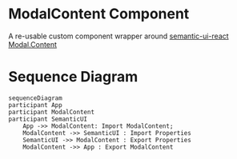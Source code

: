 # ModalContent Component

A re-usable custom component wrapper around [semantic-ui-react Modal.Content](https://react.semantic-ui.com/modules/modal)

# Sequence Diagram

```mermaid
sequenceDiagram
participant App
participant ModalContent
participant SemanticUI
    App ->> ModalContent: Import ModalContent;
    ModalContent ->> SemanticUI : Import Properties
    SemanticUI ->> ModalContent : Export Properties
    ModalContent ->> App : Export ModalContent
```
